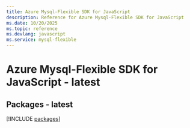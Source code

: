 ```yaml
---
title: Azure Mysql-Flexible SDK for JavaScript
description: Reference for Azure Mysql-Flexible SDK for JavaScript
ms.date: 10/20/2025
ms.topic: reference
ms.devlang: javascript
ms.service: mysql-flexible
---
```

# Azure Mysql-Flexible SDK for JavaScript - latest
## Packages - latest
[!INCLUDE [packages](mysql-flexible-index.md)]